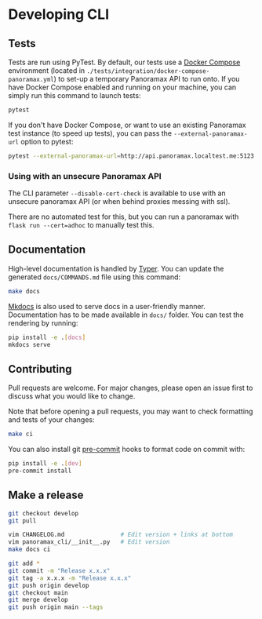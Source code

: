 # Developing CLI

## Tests

Tests are run using PyTest. By default, our tests use a [Docker Compose](https://docs.docker.com/compose/) environment (located in `./tests/integration/docker-compose-panoramax.yml`) to set-up a temporary Panoramax API to run onto. If you have Docker Compose enabled and running on your machine, you can simply run this command to launch tests:

```bash
pytest
```

If you don't have Docker Compose, or want to use an existing Panoramax test instance (to speed up tests), you can pass the `--external-panoramax-url` option to pytest:

```bash
pytest --external-panoramax-url=http://api.panoramax.localtest.me:5123
```

### Using with an unsecure Panoramax API

The CLI parameter `--disable-cert-check` is available to use with an unsecure panoramax API (or when behind proxies messing with ssl). 

There are no automated test for this, but you can run a panoramax with `flask run --cert=adhoc` to manually test this. 

## Documentation

High-level documentation is handled by [Typer](https://typer.tiangolo.com/). You can update the generated `docs/COMMANDS.md` file using this command:

```bash
make docs
```

[Mkdocs](https://www.mkdocs.org/) is also used to serve docs in a user-friendly manner. Documentation has to be made available in `docs/` folder. You can test the rendering by running:

```bash
pip install -e .[docs]
mkdocs serve
```

## Contributing

Pull requests are welcome. For major changes, please open an issue first to discuss what you would like to change.

Note that before opening a pull requests, you may want to check formatting and tests of your changes:

```bash
make ci
```

You can also install git [pre-commit](https://pre-commit.com/) hooks to format code on commit with:

```bash
pip install -e .[dev]
pre-commit install
```

## Make a release

```bash
git checkout develop
git pull

vim CHANGELOG.md				# Edit version + links at bottom
vim panoramax_cli/__init__.py	# Edit version
make docs ci

git add *
git commit -m "Release x.x.x"
git tag -a x.x.x -m "Release x.x.x"
git push origin develop
git checkout main
git merge develop
git push origin main --tags
```
